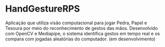 # HandGestureRPS
Aplicação que utiliza visão computacional para jogar Pedra, Papel e Tesoura por meio do reconhecimento de gestos das mãos. Desenvolvido com OpenCV e Mediapipe, o sistema identifica gestos em tempo real e os compara com jogadas aleatórias do computador.
(em desenvolvimento)
